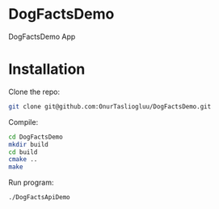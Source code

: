 # DogFactsDemo
DogFactsDemo App

# Installation

Clone the repo:

```sh
git clone git@github.com:OnurTasliogluu/DogFactsDemo.git
```
Compile:
```sh
cd DogFactsDemo
mkdir build
cd build
cmake ..
make
```
Run program:
```sh
./DogFactsApiDemo
```